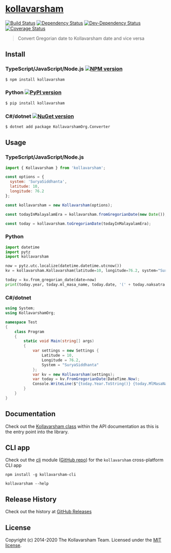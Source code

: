 # [kollavarsham](http://kollavarsham.org/)

[![Build Status](https://img.shields.io/travis/kollavarsham/kollavarsham-js.svg)](https://travis-ci.org/kollavarsham/kollavarsham-js) [![Dependency Status](https://img.shields.io/david/kollavarsham/kollavarsham-js.svg)](https://david-dm.org/kollavarsham/kollavarsham-js) [![Dev-Dependency Status](https://img.shields.io/david/dev/kollavarsham/kollavarsham-js.svg)](https://david-dm.org/kollavarsham/kollavarsham-js#info=devDependencies&view=table) [![Coverage Status](https://coveralls.io/repos/github/kollavarsham/kollavarsham-js/badge.svg?branch=master)](https://coveralls.io/github/kollavarsham/kollavarsham-js?branch=master)

> Convert Gregorian date to Kollavarsham date and vice versa

## Install

### TypeScript/JavaScript/Node.js [![NPM version](https://badge.fury.io/js/kollavarsham.svg)](https://badge.fury.io/js/kollavarsham)

```sh
$ npm install kollavarsham
```

### Python [![PyPI version](https://badge.fury.io/py/kollavarsham.svg)](https://badge.fury.io/py/kollavarsham)

```sh
$ pip install kollavarsham
```

### C#/dotnet [![NuGet version](https://badge.fury.io/nu/KollavarshamOrg.Converter.svg)](https://badge.fury.io/nu/KollavarshamOrg.Converter)

```sh
$ dotnet add package KollavarshamOrg.Converter
```

## Usage

### TypeScript/JavaScript/Node.js

```js
import { Kollavarsham } from 'kollavarsham';

const options = {
  system: 'SuryaSiddhanta',
  latitude: 10,
  longitude: 76.2
};

const kollavarsham = new Kollavarsham(options);

const todayInMalayalamEra = kollavarsham.fromGregorianDate(new Date());

const today = kollavarsham.toGregorianDate(todayInMalayalamEra);
```

### Python

```python
import datetime
import pytz
import kollavarsham

now = pytz.utc.localize(datetime.datetime.utcnow())
kv = kollavarsham.Kollavarsham(latitude=10, longitude=76.2, system="SuryaSiddhanta")

today = kv.from_gregorian_date(date=now)
print(today.year, today.ml_masa_name, today.date, '(' + today.naksatra.ml_malayalam + ')')
```

### C#/dotnet

```csharp
using System;
using KollavarshamOrg;

namespace Test
{
    class Program
    {
        static void Main(string[] args)
        {
            var settings = new Settings {
                Latitude = 10,
                Longitude = 76.2,
                System = "SuryaSiddhanta"
            };
            var kv = new Kollavarsham(settings);
            var today = kv.FromGregorianDate(DateTime.Now);
            Console.WriteLine($"{today.Year.ToString()} {today.MlMasaName} {today.Date.ToString()} ({today.MlNaksatraName})");
        }
    }
}
```

## Documentation

Check out the [Kollavarsham class](https://kollavarsham.org/kollavarsham-js/module-kollavarsham.Kollavarsham.html) within the API documentation as this is the entry point into the library.

## CLI app

Check out the [cli](https://www.npmjs.com/package/kollavarsham-cli) module ([GitHub repo](https://github.com/kollavarsham/cli)) for the `kollavarsham` cross-platform CLI app

```plain
npm install -g kollavarsham-cli

kollavarsham --help
```

## Release History

Check out the history at [GitHub Releases](https://github.com/kollavarsham/kollavarsham-js/releases)

## License

Copyright (c) 2014-2020 The Kollavarsham Team. Licensed under the [MIT license](http://kollavarsham.org/LICENSE.txt).
